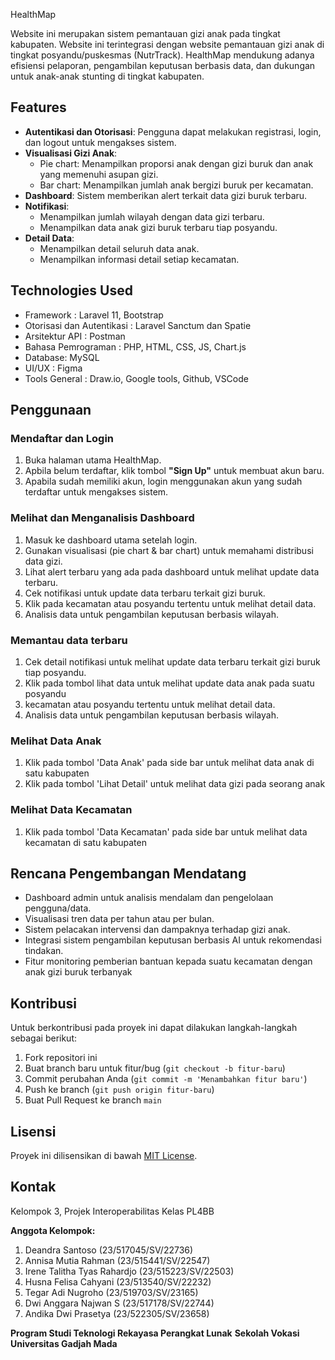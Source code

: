 HealthMap

  Website ini merupakan sistem pemantauan gizi anak pada tingkat kabupaten. Website ini terintegrasi
  dengan website pemantauan gizi anak di tingkat posyandu/puskesmas (NutrTrack). HealthMap mendukung
  adanya efisiensi pelaporan, pengambilan keputusan berbasis data, dan dukungan untuk anak-anak stunting di
  tingkat kabupaten.

## Features


- **Autentikasi dan Otorisasi**: Pengguna dapat melakukan registrasi, login, dan logout untuk mengakses sistem.
- **Visualisasi Gizi Anak**:
  - Pie chart: Menampilkan proporsi anak dengan gizi buruk dan anak yang memenuhi asupan gizi.
  - Bar chart: Menampilkan jumlah anak bergizi buruk per kecamatan.
- **Dashboard**: Sistem memberikan alert terkait data gizi buruk terbaru.
- **Notifikasi**:
  - Menampilkan jumlah wilayah dengan data gizi terbaru.
  - Menampilkan data anak gizi buruk terbaru tiap posyandu.
- **Detail Data**:
  - Menampilkan detail seluruh data anak.
  - Menampilkan informasi detail setiap kecamatan.
 
  
## Technologies Used

- Framework : Laravel 11, Bootstrap
- Otorisasi dan Autentikasi : Laravel Sanctum dan Spatie
- Arsitektur API : Postman
- Bahasa Pemrograman : PHP, HTML, CSS, JS, Chart.js
- Database: MySQL
- UI/UX : Figma
- Tools General : Draw.io, Google tools, Github, VSCode

## Penggunaan

### Mendaftar dan Login

1. Buka halaman utama HealthMap.
2. Apbila belum terdaftar, klik tombol **"Sign Up"** untuk membuat akun baru.
3. Apabila sudah memiliki akun, login menggunakan akun yang sudah terdaftar untuk mengakses sistem.

### Melihat dan Menganalisis Dashboard

1. Masuk ke dashboard utama setelah login.
2. Gunakan visualisasi (pie chart & bar chart) untuk memahami distribusi data gizi.
3. Lihat alert terbaru yang ada pada dashboard untuk melihat update data terbaru. 
4. Cek notifikasi untuk update data terbaru terkait gizi buruk.
5. Klik pada kecamatan atau posyandu tertentu untuk melihat detail data.
6. Analisis data untuk pengambilan keputusan berbasis wilayah.

### Memantau data terbaru

1. Cek detail notifikasi untuk melihat update data terbaru terkait gizi buruk tiap posyandu.
2. Klik pada tombol lihat data untuk melihat update data anak pada suatu posyandu
3. kecamatan atau posyandu tertentu untuk melihat detail data.
4. Analisis data untuk pengambilan keputusan berbasis wilayah.

### Melihat Data Anak
1. Klik pada tombol 'Data Anak' pada side bar untuk melihat data anak di satu kabupaten
2. Klik pada tombol 'Lihat Detail' untuk melihat data gizi pada seorang anak

### Melihat Data Kecamatan
1. Klik pada tombol 'Data Kecamatan' pada side bar untuk melihat data kecamatan di satu kabupaten

## Rencana Pengembangan Mendatang

- Dashboard admin untuk analisis mendalam dan pengelolaan pengguna/data.
- Visualisasi tren data per tahun atau per bulan.
- Sistem pelacakan intervensi dan dampaknya terhadap gizi anak.
- Integrasi sistem pengambilan keputusan berbasis AI untuk rekomendasi tindakan.
- Fitur monitoring pemberian bantuan kepada suatu kecamatan dengan anak gizi buruk terbanyak

## Kontribusi

Untuk berkontribusi pada proyek ini dapat dilakukan langkah-langkah sebagai berikut:

1. Fork repositori ini
2. Buat branch baru untuk fitur/bug (`git checkout -b fitur-baru`)
3. Commit perubahan Anda (`git commit -m 'Menambahkan fitur baru'`)
4. Push ke branch (`git push origin fitur-baru`)
5. Buat Pull Request ke branch `main`

## Lisensi
Proyek ini dilisensikan di bawah [MIT License](https://opensource.org/licenses/MIT).

## Kontak
Kelompok 3, Projek Interoperabilitas Kelas PL4BB

**Anggota Kelompok:**
1. Deandra Santoso 			(23/517045/SV/22736)
2. Annisa Mutia Rahman 		(23/515441/SV/22547)
3. Irene Talitha Tyas Rahardjo 	(23/515223/SV/22503)
4. Husna Felisa Cahyani 		(23/513540/SV/22232)
5. Tegar Adi Nugroho 		(23/519703/SV/23165)
6. Dwi Anggara Najwan S	 	(23/517178/SV/22744)
7. Andika Dwi Prasetya 		(23/522305/SV/23658)

**Program Studi Teknologi Rekayasa Perangkat Lunak**
**Sekolah Vokasi**
**Universitas Gadjah Mada**

